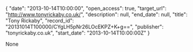 {
  "date": "2013-10-14T10:00:00", 
  "open_access": true, 
  "target_url": "http://www.tonyrickaby.co.uk/", 
  "description": null, 
  "end_date": null, 
  "title": "Tony Rickaby", 
  "record_id": "20131014T100000/CYgLH5pNr26LOcEKPZ+K+g==", 
  "publisher": "tonyrickaby.co.uk", 
  "start_date": "2013-10-14T10:00:00Z"
}

None